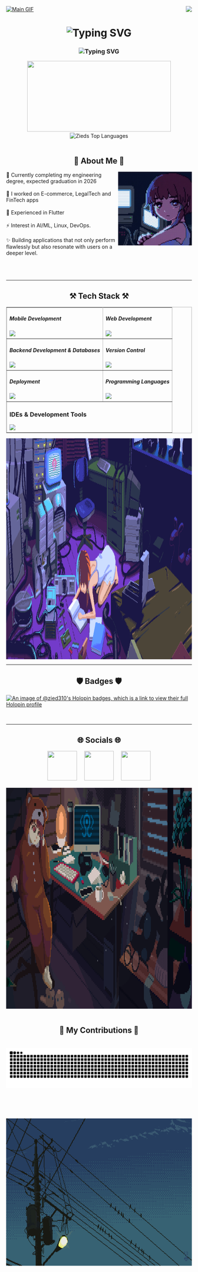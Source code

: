 <!-- MasterHead -->
<a href="https://github.com/Zied310/Zied310/blob/main/main.gif">
  <img src="https://github.com/Zied310/Zied310/blob/main/main.gif" alt="Main GIF" style="width:auto; height:auto"/>
</a>


<img align="right" src="https://visitor-badge.laobi.icu/badge?page_id=Zied310.Zied310" />

<h1 align="center">
<img src="https://readme-typing-svg.herokuapp.com?font=Anonymous+Pro&size=40&duration=2000&pause=1000&color=B4B4B4&center=true&width=600&height=100&lines=Hi+%F0%9F%91%8B;I'm+Zied+Zhiri;%E3%81%93%E3%82%93%E3%81%AB%E3%81%A1%E3%81%AF+%F0%9F%91%8B;%E3%82%BA%E3%82%A3%E3%82%A8%E3%83%89+%E3%82%BA%E3%82%A3%E3%83%92%E3%83%AA%E3%81%A8%E7%94%B3%E3%81%97%E3%81%BE%E3%81%99" alt="Typing SVG" />
</h1>

<h3 align="center">
   <img src="https://readme-typing-svg.herokuapp.com?font=Anonymous+Pro&size=36&duration=2000&pause=1000&color=B4B4B4&center=true&width=600&height=100&lines=Mobile+Software+Engineer;Linux+%26+AI+Enthusiast;Always+learning+new+things;%E3%83%A2%E3%83%90%E3%82%A4%E3%83%AB%E3%82%BD%E3%83%95%E3%83%88%E3%82%A6%E3%82%A7%E3%82%A2%E3%82%A8%E3%83%B3%E3%82%B8%E3%83%8B%E3%82%A2;Linux+%E3%81%A8+AI+%E3%81%AE%E6%84%9B%E5%A5%BD%E8%80%85;%E5%B8%B8%E3%81%AB%E6%96%B0%E3%81%97%E3%81%84%E3%81%93%E3%81%A8%E3%82%92%E5%AD%A6%E3%82%93%E3%81%A7%E3%81%84%E3%81%BE%E3%81%99%E3%80%82" alt="Typing SVG" />
</h3>

<div align="center">
  <img width=390 src="https://github-readme-stat-zied310s-projects.vercel.app/api?username=Zied310&exclude_repo=Tokyo-Run&show_icons=true&theme=react&hide_border=true&text_color=21ffe1&bg_color=0d1117&title_color=F75C7E&icon_color=F75C7E" height=192px />
  <img title=Zieds Top Languages alt="Zieds Top Languages" src="https://github-readme-stat-zied310s-projects.vercel.app/api/top-langs/?username=Zied310&exclude_repo=Tokyo-Run&hide=css&langs_count=8&layout=compact&theme=react&hide_border=true&text_color=21ffe1&bg_color=0d1117&title_color=F75C7E&icon_color=F8D866" height="192px"/>
</div>


</br>
<h2 align="center">💫 About Me 💫</h3>

<img align="right" alt="coding-gif" width="200" height="200" src="https://github.com/Zied310/Zied310/blob/main/stack.gif">

<div align="left">🌱 Currently completing my engineering degree, expected graduation in 2026</br>
  <br/>
🔭 I worked on E-commerce, LegalTech and FinTech apps </br>
  <br/>
💬 Experienced in Flutter </br>
  <br/>
⚡ Interest in AI/ML, Linux, DevOps.</br>
  <br/>
✨ Building applications that not only perform flawlessly but also resonate with users on a deeper level.</h4> </div>

<br/>
<br/>
<br/>

<hr/>

<h2 align="center">⚒️ Tech Stack ⚒️</h2>
<table border="1" bordercolor="#B4B4B4" align="center">
  <tr>
    <td>
      <h5>Mobile Development</h5>
      <img src="https://go-skill-icons.vercel.app/api/icons?i=flutter,dart,kotlin,jetpackcompose,androidstudio" />
    </td>
    <td>
      <h5>Web Development</h5>
      <img src="https://go-skill-icons.vercel.app/api/icons?i=angular,html,css,javascript,typescript,bootstrap" />
    </td>
  </tr>
  <tr>
    <td>
      <h5>Backend Development & Databases</h5>
    <img src="https://go-skill-icons.vercel.app/api/icons?i=nestjs,firebase,mysql,mongodb,linux" />
    </td>
    <td>
      <h5>Version Control</h5>
      <img src="https://go-skill-icons.vercel.app/api/icons?i=git,github" />
    </td>
  </tr>
  <tr>
    <td>
      <h5>Deployment</h5>
      <img src="https://go-skill-icons.vercel.app/api/icons?i=docker,googleplayconsole" />
    </td>
    <td>
      <h5>Programming Languages</h5>
      <img src="https://go-skill-icons.vercel.app/api/icons?i=java,python,bash,c" />
    </td>
  </tr>
  <tr>
    <td colspan="2">
      <h3>IDEs & Development Tools</h3>
      <img src="https://go-skill-icons.vercel.app/api/icons?i=vscode,idea,neovim,postman" />
    </td>
  </tr>
</table><div align="left">
<img align="center" alt="about-cropped" width="auto" height="600" src="https://github.com/Zied310/Zied310/blob/main/about-crop.gif">

<br clear="all" />
 
<hr/>
<h2 align="center"> 🛡️ Badges 🛡️ </h2>

[![An image of @zied310's Holopin badges, which is a link to view their full Holopin profile](https://holopin.me/zied310)](https://holopin.io/@zied310)
<center>
  <div data-iframe-width="150" data-iframe-height="270" data-share-badge-id="f594a87d-1899-4d8a-a803-409a95c82c95" data-share-badge-host="https://www.credly.com"></div><script type="text/javascript" async src="//cdn.credly.com/assets/utilities/embed.js"></script>
</center>

<br>
<hr/>
<h2 align="center">🌐 Socials 🌐</h2>
<div align="center">
  <a href="https://www.linkedin.com/in/zied-zhiri-2a2545201/" target="_blank"><img height="80" width="80" src="https://uxwing.com/wp-content/themes/uxwing/download/brands-and-social-media/linkedin-app-icon.png"></a>
  &nbsp;&nbsp;&nbsp;
  <a href="https://www.facebook.com/zied.zhiri.2025/" target="_blank"><img height="80" width="80" src="http://uxwing.com/wp-content/themes/uxwing/download/brands-and-social-media/facebook-round-color-icon.png"></a>
  &nbsp;&nbsp;&nbsp;
  <a href="https://www.instagram.com/mirai03102001/" target="_blank"><img height="80" width="80" src="https://uxwing.com/wp-content/themes/uxwing/download/brands-and-social-media/ig-instagram-icon.png"></a>
</div>
<br/>
<img align="center" alt="about-cropped" width="1600" height="600" src="https://github.com/Zied310/Zied310/blob/main/banner-cropped.gif">
<br/>
<br/>
<div align="center">
  <h2>🐍 My Contributions 🐍</h2>
  <br>
  <img alt="snake eating my contributions" src="https://raw.githubusercontent.com/Zied310/Zied310/output/github-contribution-grid-snake.svg" />
  
  <br/><br/><br/>
</div>

<img align="center" alt="powerlines" width="1360" height="400" src="https://github.com/Zied310/Zied310/blob/main/wires.gif">
